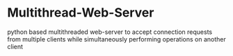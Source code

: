 # Multithread-Web-Server
 python based multithreaded web-server to accept connection requests from multiple clients while simultaneously performing operations on another client
